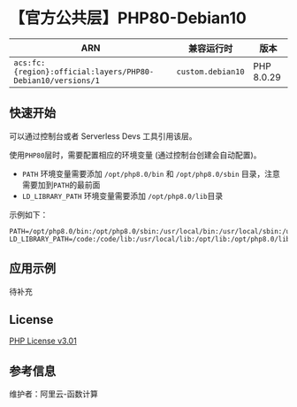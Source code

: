 
# 【官方公共层】PHP80-Debian10

| ARN  |  兼容运行时  | 版本 |
|------|------|--------|
| `acs:fc:{region}:official:layers/PHP80-Debian10/versions/1` | `custom.debian10`   | PHP 8.0.29 |

## 快速开始

可以通过控制台或者 Serverless Devs 工具引用该层。

使用`PHP80`层时，需要配置相应的环境变量 (通过控制台创建会自动配置)。

- `PATH` 环境变量需要添加 `/opt/php8.0/bin` 和 `/opt/php8.0/sbin` 目录，注意需要加到`PATH`的最前面
- `LD_LIBRARY_PATH` 环境变量需要添加 `/opt/php8.0/lib`目录

示例如下：

```shell
PATH=/opt/php8.0/bin:/opt/php8.0/sbin:/usr/local/bin:/usr/local/sbin:/usr/local/bin:/usr/sbin:/usr/bin:/sbin:/bin:/opt/bin
LD_LIBRARY_PATH=/code:/code/lib:/usr/local/lib:/opt/lib:/opt/php8.0/lib
```

## 应用示例

待补充

## License

[PHP License v3.01](https://www.php.net/license/3_01.txt)

## 参考信息

维护者：阿里云-函数计算
